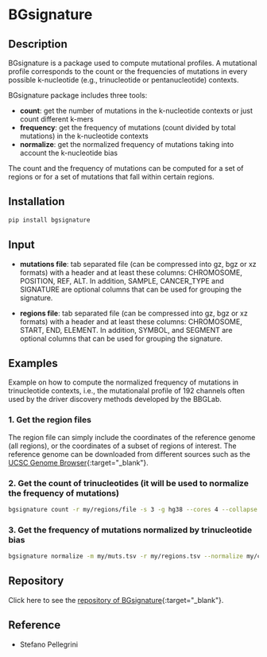 # BGsignature

## Description

BGsignature is a package used to compute mutational profiles. A mutational profile corresponds to the count or the frequencies of mutations in every possible k-nucleotide (e.g., trinucleotide or pentanucleotide) contexts. 

BGsignature package includes three tools:

* __count__: get the number of mutations in the k-nucleotide contexts or just count different k-mers
* __frequency__: get the frequency of mutations (count divided by total mutations) in the k-nucleotide contexts
* __normalize__: get the normalized frequency of mutations taking into account the k-nucleotide bias

The count and the frequency of mutations can be computed for a set of regions or for a set of mutations that fall within certain regions.

## Installation 

```bash
pip install bgsignature
```

## Input

* __mutations file__: tab separated file (can be compressed into gz, bgz or xz formats) with a header and at least these columns: CHROMOSOME, POSITION, REF, ALT. In addition, SAMPLE, CANCER_TYPE and SIGNATURE are optional columns that can be used for grouping the signature.

* __regions file__: tab separated file (can be compressed into gz, bgz or xz formats) with a header and at least these columns: CHROMOSOME, START, END, ELEMENT. In addition, SYMBOL, and SEGMENT are optional columns that can be used for grouping the signature.

## Examples

Example on how to compute the normalized frequency of mutations in trinucleotide contexts, i.e., the mutationalal profile of 192 channels often used by the driver discovery methods developed by the BBGLab.

### 1. Get the region files

The region file can simply include the coordinates of the reference genome (all regions), or the coordinates of a subset of regions of interest. The reference genome can be downloaded from different sources such as the [UCSC Genome Browser](https://genome.ucsc.edu/cgi-bin/hgTables){:target="_blank"}.

### 2. Get the count of trinucleotides (it will be used to normalize the frequency of mutations)

```bash
bgsignature count -r my/regions/file -s 3 -g hg38 --cores 4 --collapse --exclude-N -o my/count.json
```

### 3. Get the frequency of mutations normalized by trinucleotide bias

```bash
bgsignature normalize -m my/muts.tsv -r my/regions.tsv --normalize my/count.json -s 3 -g hg38 --collapse --cores 4 -o my/mut_profile.json
```

## Repository
Click here to see the [repository of BGsignature](https://bitbucket.org/bgframework/bgsignature/src/master/){:target="_blank"}.

## Reference
- Stefano Pellegrini
